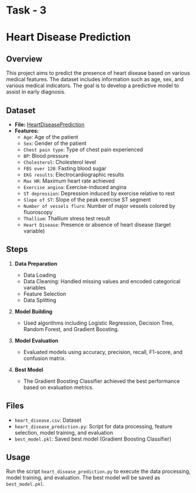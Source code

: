 # Task - 3

# Heart Disease Prediction

## Overview

This project aims to predict the presence of heart disease based on various medical features. The dataset includes information such as age, sex, and various medical indicators. The goal is to develop a predictive model to assist in early diagnosis.

## Dataset

- **File:** [HeartDiseasePrediction](https://www.kaggle.com/datasets/rishidamarla/heart-disease-prediction)
- **Features:**
  - `Age`: Age of the patient
  - `Sex`: Gender of the patient
  - `Chest pain type`: Type of chest pain experienced
  - `BP`: Blood pressure
  - `Cholesterol`: Cholesterol level
  - `FBS over 120`: Fasting blood sugar
  - `EKG results`: Electrocardiographic results
  - `Max HR`: Maximum heart rate achieved
  - `Exercise angina`: Exercise-induced angina
  - `ST depression`: Depression induced by exercise relative to rest
  - `Slope of ST`: Slope of the peak exercise ST segment
  - `Number of vessels fluro`: Number of major vessels colored by fluoroscopy
  - `Thallium`: Thallium stress test result
  - `Heart Disease`: Presence or absence of heart disease (target variable)

## Steps

1. **Data Preparation**
   - Data Loading
   - Data Cleaning: Handled missing values and encoded categorical variables
   - Feature Selection
   - Data Splitting

2. **Model Building**
   - Used algorithms including Logistic Regression, Decision Tree, Random Forest, and Gradient Boosting.

3. **Model Evaluation**
   - Evaluated models using accuracy, precision, recall, F1-score, and confusion matrix.

4. **Best Model**
   - The Gradient Boosting Classifier achieved the best performance based on evaluation metrics.

## Files

- `heart_disease.csv`: Dataset
- `heart_disease_prediction.py`: Script for data processing, feature selection, model training, and evaluation
- `best_model.pkl`: Saved best model (Gradient Boosting Classifier)

## Usage

Run the script `heart_disease_prediction.py` to execute the data processing, model training, and evaluation. The best model will be saved as `best_model.pkl`.

